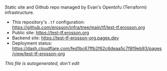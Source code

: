 Static site and Github repo managed by Evan's Opentofu (Terraform) infrastructure.

* This repository's `.tf` configuration: https://github.com/erosson/infra/tree/main/tf/test-tf.erosson.org
* Public site: https://test-tf.erosson.org
* Backend site: https://test-tf-erosson-org.pages.dev
* Deployment status: https://dash.cloudflare.com/fed1bc67ffb2f62c6deaa5c7f8f9eb93/pages/view/test-tf-erosson-org

_This file is autogenerated, don't edit_
